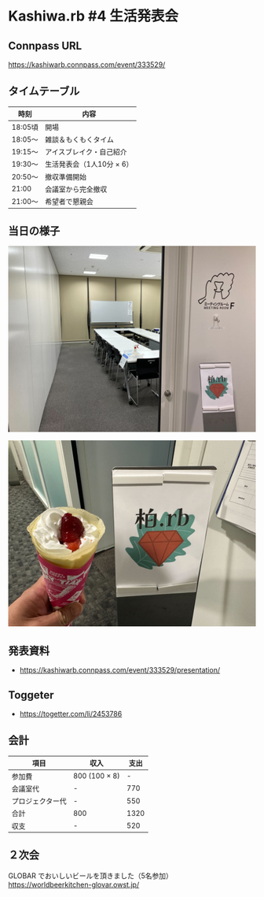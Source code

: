 # Kashiwa.rb #4 生活発表会

## Connpass URL

https://kashiwarb.connpass.com/event/333529/

## タイムテーブル

| 時刻 | 内容 |
| --- | --- |
| 18:05頃 | 開場 |
| 18:05〜 | 雑談＆もくもくタイム |
| 19:15〜 | アイスブレイク・自己紹介 |
| 19:30〜 | 生活発表会（1人10分 × 6） |
| 20:50〜 | 撤収準備開始 |
| 21:00 | 会議室から完全撤収 |
| 21:00〜 | 希望者で懇親会 |

## 当日の様子

![](./photos/2024-10-21_001.jpg)

![](./photos/2024-10-21_002.jpg)

## 発表資料

- https://kashiwarb.connpass.com/event/333529/presentation/

## Toggeter

- https://togetter.com/li/2453786

## 会計

| 項目 | 収入 | 支出 |
| --- | --- | --- |
| 参加費 | 800 (100 × 8) | - |
| 会議室代 | - | 770 |
| プロジェクター代 | - | 550 |
| 合計 | 800 | 1320 |
| 収支 | - | 520 |

## ２次会

GLOBAR でおいしいビールを頂きました（5名参加）
https://worldbeerkitchen-glovar.owst.jp/
